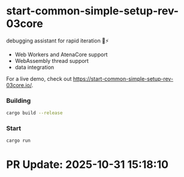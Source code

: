 # start-common-simple-setup-rev-03core
debugging assistant for rapid iteration 🦀⚡

- Web Workers and AtenaCore support
- WebAssembly thread support
- data integration

For a live demo, check out https://start-common-simple-setup-rev-03core.io/.

### Building
```bash
cargo build --release
```

### Start
```bash
cargo run
```


# PR Update: 2025-10-31 15:18:10
